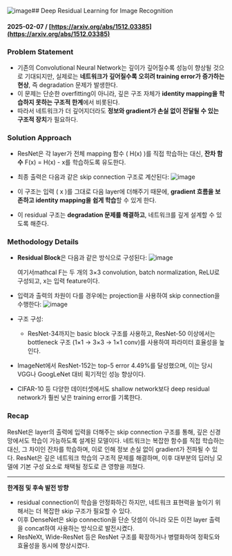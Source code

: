 ![image](https://github.com/user-attachments/assets/901068ed-2dcb-40cd-9517-7ee56b3df2ac)## Deep Residual Learning for Image Recognition  
#### 2025-02-07 / [https://arxiv.org/abs/1512.03385](https://arxiv.org/abs/1512.03385)

### Problem Statement
- 기존의 Convolutional Neural Network는 깊이가 깊어질수록 성능이 향상될 것으로 기대되지만, 실제로는 **네트워크가 깊어질수록 오히려 training error가 증가하는 현상**, 즉 degradation 문제가 발생한다.
- 이 문제는 단순한 overfitting이 아니라, 깊은 구조 자체가 **identity mapping을 학습하지 못하는 구조적 한계**에서 비롯된다.
- 따라서 네트워크가 더 깊어지더라도 **정보와 gradient가 손실 없이 전달될 수 있는 구조적 장치**가 필요하다.

### Solution Approach
- ResNet은 각 layer가 전체 mapping 함수 \( H(x) \)를 직접 학습하는 대신, **잔차 함수** F(x) = H(x) - x를 학습하도록 유도한다.
- 최종 출력은 다음과 같은 skip connection 구조로 계산된다:
![image](https://github.com/user-attachments/assets/26e83c58-9792-4edf-bd4d-6130d60ee4f5)


- 이 구조는 입력 \( x \)를 그대로 다음 layer에 더해주기 때문에, **gradient 흐름을 보존하고 identity mapping을 쉽게 학습**할 수 있게 한다.
- 이 residual 구조는 **degradation 문제를 해결하고**, 네트워크를 깊게 설계할 수 있도록 해준다.

### Methodology Details

- **Residual Block**은 다음과 같은 방식으로 구성된다:
![image](https://github.com/user-attachments/assets/8e9b37e4-1b97-4e98-9e28-6d1778af5af2)


  여기서mathcal F는 두 개의 3×3 convolution, batch normalization, ReLU로 구성되고, x는 입력 feature이다.

- 입력과 출력의 차원이 다를 경우에는 projection을 사용하여 skip connection을 수행한다:
![image](https://github.com/user-attachments/assets/945fefff-0247-4c47-a248-7d3331972596)


- 구조 구성:
  - ResNet-34까지는 basic block 구조를 사용하고, ResNet-50 이상에서는 bottleneck 구조 (1×1 → 3×3 → 1×1 conv)를 사용하여 파라미터 효율성을 높인다.

- ImageNet에서 ResNet-152는 top-5 error 4.49%를 달성했으며, 이는 당시 VGG나 GoogLeNet 대비 획기적인 성능 향상이다.
- CIFAR-10 등 다양한 데이터셋에서도 shallow network보다 deep residual network가 훨씬 낮은 training error를 기록한다.

### Recap
ResNet은 layer의 출력에 입력을 더해주는 skip connection 구조를 통해, 깊은 신경망에서도 학습이 가능하도록 설계된 모델이다. 네트워크는 복잡한 함수를 직접 학습하는 대신, 그 차이인 잔차를 학습하며, 이로 인해 정보 손실 없이 gradient가 전파될 수 있다. ResNet은 깊은 네트워크 학습의 구조적 문제를 해결하며, 이후 대부분의 딥러닝 모델에 기본 구성 요소로 채택될 정도로 큰 영향을 끼쳤다.

---

**한계점 및 후속 발전 방향**  
- residual connection이 학습을 안정화하긴 하지만, 네트워크 표현력을 높이기 위해서는 더 복잡한 skip 구조가 필요할 수 있다.
- 이후 DenseNet은 skip connection을 단순 덧셈이 아니라 모든 이전 layer 출력을 concat하여 사용하는 방식으로 발전시켰다.
- ResNeXt, Wide-ResNet 등은 ResNet 구조를 확장하거나 병렬화하여 정확도와 효율성을 동시에 향상시켰다.
